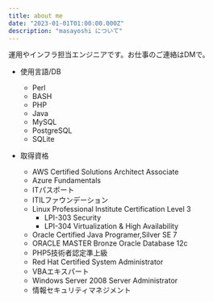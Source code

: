 ```yaml
---
title: about me
date: "2023-01-01T01:00:00.000Z"
description: "masayoshi について"
---
```


運用やインフラ担当エンジニアです。お仕事のご連絡はDMで。

- 使用言語/DB
  - Perl
  - BASH
  - PHP
  - Java
  - MySQL
  - PostgreSQL
  - SQLite

- 取得資格
  - AWS Certified Solutions Architect Associate
  - Azure Fundamentals
  - ITパスポート
  - ITILファウンデーション
  - Linux Professional Institute Certification Level 3
    - LPI-303 Security
    - LPI-304 Virtualization & High Availability
  - Oracle Certified Java Programer,Silver SE 7
  - ORACLE MASTER Bronze Oracle Database 12c
  - PHP5技術者認定準上級
  - Red Hat Certified System Administrator
  - VBAエキスパート
  - Windows Server 2008 Server Administrator
  - 情報セキュリティマネジメント
